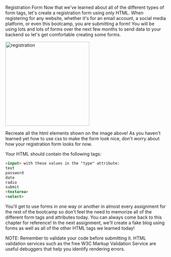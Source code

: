 Registration Form
Now that we've learned about all of the different types of form tags, let's create a registration form using only HTML. When registering for any website, whether it's for an email account, a social media platform, or even this bootcamp, you are submitting a form! You will be using lots and lots of forms over the next few months to send data to your backend so let's get comfortable creating some forms.

<img width="263" alt="registration" src="https://user-images.githubusercontent.com/58928470/111057700-31c4ba00-8492-11eb-9db0-0767d0ee99e4.png">




Recreate all the html elements shown on the image above! As you haven't learned yet how to use css to make the form look nice, don't worry about how your registration form looks for now.

Your HTML should contain the following tags:


```html
<input> with these values in the "type" attribute:
text
password
date
radio
submit
<textarea>
<select>
```  
  
You'll get to use forms in one way or another in almost every assignment for the rest of the bootcamp so don't feel the need to memorize all of the different form tags and attributes today. You can always come back to this chapter for reference! In the next assignment, we'll create a fake blog using forms as well as all of the other HTML tags we learned today!

NOTE: Remember to validate your code before submitting it. HTML validation services such as the free W3C Markup Validation Service are useful debuggers that help you identify rendering errors.
